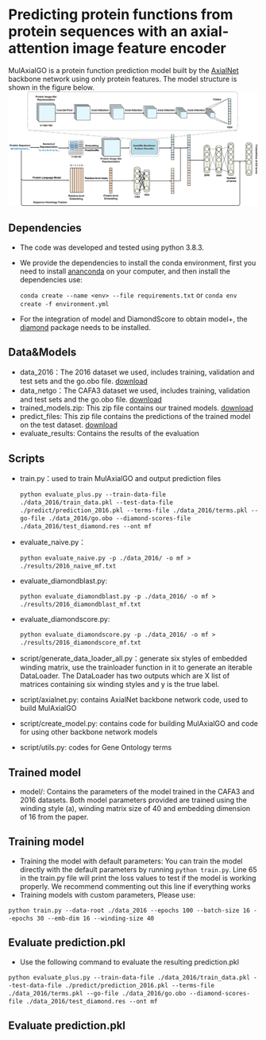 # **Predicting protein functions from protein sequences with an axial-attention image feature encoder**

MulAxialGO is a protein function prediction model built by the [AxialNet](https://github.com/Worldseer/axial-deeplab) backbone network using only protein features. The model structure is shown in the figure below.
![MulAxialGO](https://github.com/Worldseer/MulAxialGO/blob/main/images/MulAxialGO.jpg)


## Dependencies

* The code was developed and tested using python 3.8.3.
* We provide the dependencies to install the conda environment, first you need to install [ananconda](https://docs.anaconda.com/anaconda/install/index.html) on your computer, and then install the dependencies use:

  ```conda create --name <env> --file requirements.txt```
  or
  ```conda env create -f environment.yml```
* For the integration of model and DiamondScore to obtain model+, the [diamond](https://github.com/bbuchfink/diamond) package needs to be installed.



## Data&Models

* data_2016：The 2016 dataset we used, includes training, validation and test sets and  the go.obo file. [download](https://drive.google.com/drive/folders/1QAt3MEqFETPCxhYlBLdC8cAj3QmP6TUu?usp=sharing)
* data_netgo：The CAFA3 dataset we used, includes training, validation and test sets and  the go.obo file. [download](https://drive.google.com/drive/folders/1QAt3MEqFETPCxhYlBLdC8cAj3QmP6TUu?usp=sharing)
* trained_models.zip: This zip file contains our trained models. [download](https://drive.google.com/drive/folders/1QAt3MEqFETPCxhYlBLdC8cAj3QmP6TUu?usp=sharing)
* predict_files: This zip file contains the predictions of the trained model on the test dataset. [download](https://drive.google.com/drive/folders/1QAt3MEqFETPCxhYlBLdC8cAj3QmP6TUu?usp=sharing)
* evaluate_results: Contains the results of the evaluation

## Scripts
- train.py：used to train MulAxialGO and output prediction files

  ```
  python evaluate_plus.py --train-data-file ./data_2016/train_data.pkl --test-data-file ./predict/prediction_2016.pkl --terms-file ./data_2016/terms.pkl --go-file ./data_2016/go.obo --diamond-scores-file ./data_2016/test_diamond.res --ont mf
  ```

- evaluate_naive.py：

  ```
  python evaluate_naive.py -p ./data_2016/ -o mf > ./results/2016_naive_mf.txt
  ```

- evaluate_diamondblast.py:

  ```
  python evaluate_diamondblast.py -p ./data_2016/ -o mf > ./results/2016_diamondblast_mf.txt
  ```

- evaluate_diamondscore.py:

  ```
  python evaluate_diamondscore.py -p ./data_2016/ -o mf > ./results/2016_diamondscore_mf.txt
  ```

  

- script/generate_data_loader_all.py：generate six styles of embedded winding matrix, use the trainloader function in it to generate an iterable DataLoader. The DataLoader has two outputs which are X list of matrices containing six winding styles and y is the true label.

- script/axialnet.py: contains AxialNet backbone network code, used to build MulAxialGO

- script/create_model.py: contains  code for building MulAxialGO and code for using other backbone network models

- script/utils.py: codes for Gene Ontology terms

  

## Trained model
* model/: Contains the parameters of the model trained in the CAFA3 and 2016 datasets. Both model parameters provided are trained using the winding style (a), winding matrix size of 40 and embedding dimension of 16 from the paper.

## Training model
- Training the model with default parameters:
You can train the model directly with the default parameters by running `python train.py`. Line 65 in the train.py file will print the loss values to test if the model is working properly. We recommend commenting out this line if everything works
- Training models with custom parameters,
Please use:
```
python train.py --data-root ./data_2016 --epochs 100 --batch-size 16 --epochs 30 --emb-dim 16 --winding-size 40
```

## Evaluate prediction.pkl
- Use the following command to evaluate the resulting prediction.pkl
```
python evaluate_plus.py --train-data-file ./data_2016/train_data.pkl --test-data-file ./predict/prediction_2016.pkl --terms-file ./data_2016/terms.pkl --go-file ./data_2016/go.obo --diamond-scores-file ./data_2016/test_diamond.res --ont mf
```

## Evaluate prediction.pkl